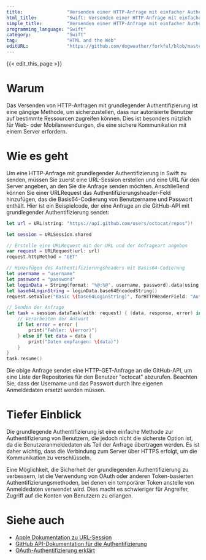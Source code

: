 ```yaml
---
title:                "Versenden einer HTTP-Anfrage mit einfacher Authentifizierung"
html_title:           "Swift: Versenden einer HTTP-Anfrage mit einfacher Authentifizierung"
simple_title:         "Versenden einer HTTP-Anfrage mit einfacher Authentifizierung"
programming_language: "Swift"
category:             "Swift"
tag:                  "HTML and the Web"
editURL:              "https://github.com/dogweather/forkful/blob/master/content/de/swift/sending-an-http-request-with-basic-authentication.md"
---
```


{{< edit_this_page >}}

# Warum

Das Versenden von HTTP-Anfragen mit grundlegender Authentifizierung ist eine gängige Methode, um sicherzustellen, dass nur autorisierte Benutzer auf bestimmte Ressourcen zugreifen können. Dies ist besonders nützlich für Web- oder Mobilanwendungen, die eine sichere Kommunikation mit einem Server erfordern.

# Wie es geht

Um eine HTTP-Anfrage mit grundlegender Authentifizierung in Swift zu senden, müssen Sie zuerst eine URL-Session erstellen und eine URL für den Server angeben, an den Sie die Anfrage senden möchten. Anschließend können Sie einer URLRequest das Authentifizierungsheader-Feld hinzufügen, das die Basis64-Codierung von Benutzername und Passwort enthält. Hier ist ein Beispielcode, der eine Anfrage an die GitHub-API mit grundlegender Authentifizierung sendet:

```Swift
let url = URL(string: "https://api.github.com/users/octocat/repos")!

let session = URLSession.shared

// Erstelle eine URLRequest mit der URL und der Anfrageart angeben
var request = URLRequest(url: url)
request.httpMethod = "GET"

// Hinzufügen des Authentifizierungsheaders mit Basis64-Codierung
let username = "username"
let password = "password"
let loginData = String(format: "%@:%@", username, password).data(using: String.Encoding.utf8)!
let base64LoginString = loginData.base64EncodedString()
request.setValue("Basic \(base64LoginString)", forHTTPHeaderField: "Authorization")

// Senden der Anfrage
let task = session.dataTask(with: request) { (data, response, error) in
    // Verarbeiten der Antwort
    if let error = error {
        print("Fehler: \(error)")
    } else if let data = data {
        print("Daten empfangen: \(data)")
    }
}
task.resume()
```

Die obige Anfrage sendet eine HTTP-GET-Anfrage an die GitHub-API, um eine Liste der Repositories für den Benutzer "octocat" abzurufen. Beachten Sie, dass der Username und das Passwort durch Ihre eigenen Anmeldedaten ersetzt werden müssen.

# Tiefer Einblick

Die grundlegende Authentifizierung ist eine einfache Methode zur Authentifizierung von Benutzern, die jedoch nicht die sicherste Option ist, da die Benutzeranmeldedaten als Teil der Anfrage übertragen werden. Es ist daher wichtig, dass die Verbindung zum Server über HTTPS erfolgt, um die Kommunikation zu verschlüsseln.

Eine Möglichkeit, die Sicherheit der grundlegenden Authentifizierung zu verbessern, ist die Verwendung von OAuth oder anderen Token-basierten Authentifizierungsmethoden, bei denen ein temporärer Token anstelle von Anmeldedaten verwendet wird. Dies macht es schwieriger für Angreifer, Zugriff auf die Konten von Benutzern zu erlangen.

# Siehe auch

- [Apple Dokumentation zu URL-Session](https://developer.apple.com/documentation/foundation/urlsession)
- [GitHub API-Dokumentation für die Authentifizierung](https://developer.github.com/v3/auth/)
- [OAuth-Authentifizierung erklärt](https://oauth.net/2/)